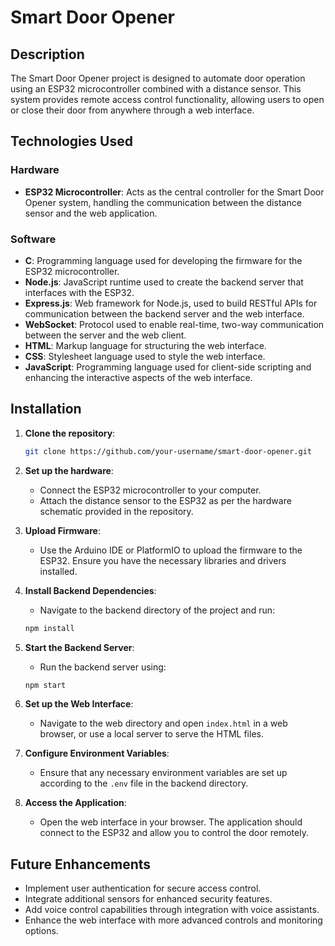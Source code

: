 # Smart Door Opener 
## Description

The Smart Door Opener project is designed to automate door operation using an ESP32 microcontroller combined with a distance sensor. This system provides remote access control functionality, allowing users to open or close their door from anywhere through a web interface.

## Technologies Used

### Hardware

- **ESP32 Microcontroller**: Acts as the central controller for the Smart Door Opener system, handling the communication between the distance sensor and the web application.

### Software

- **C**: Programming language used for developing the firmware for the ESP32 microcontroller.
- **Node.js**: JavaScript runtime used to create the backend server that interfaces with the ESP32.
- **Express.js**: Web framework for Node.js, used to build RESTful APIs for communication between the backend server and the web interface.
- **WebSocket**: Protocol used to enable real-time, two-way communication between the server and the web client.
- **HTML**: Markup language for structuring the web interface.
- **CSS**: Stylesheet language used to style the web interface.
- **JavaScript**: Programming language used for client-side scripting and enhancing the interactive aspects of the web interface.

## Installation

1. **Clone the repository**:

    ```bash
    git clone https://github.com/your-username/smart-door-opener.git
    ```

2. **Set up the hardware**:

    - Connect the ESP32 microcontroller to your computer.
    - Attach the distance sensor to the ESP32 as per the hardware schematic provided in the repository.

3. **Upload Firmware**:

    - Use the Arduino IDE or PlatformIO to upload the firmware to the ESP32. Ensure you have the necessary libraries and drivers installed.

4. **Install Backend Dependencies**:

    - Navigate to the backend directory of the project and run:

    ```bash
    npm install
    ```

5. **Start the Backend Server**:

    - Run the backend server using:

    ```bash
    npm start
    ```

6. **Set up the Web Interface**:

    - Navigate to the web directory and open `index.html` in a web browser, or use a local server to serve the HTML files.

7. **Configure Environment Variables**:

    - Ensure that any necessary environment variables are set up according to the `.env` file in the backend directory.

8. **Access the Application**:

    - Open the web interface in your browser. The application should connect to the ESP32 and allow you to control the door remotely.

## Future Enhancements

- Implement user authentication for secure access control.
- Integrate additional sensors for enhanced security features.
- Add voice control capabilities through integration with voice assistants.
- Enhance the web interface with more advanced controls and monitoring options.
